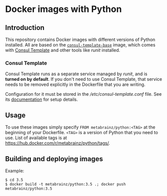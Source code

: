 # Docker images with Python

## Introduction

This repository contains Docker images with different versions of Python installed. All are based on the 
[`consul-template-base`](https://hub.docker.com/r/metabrainz/consul-template-base/) image, which comes with
[Consul Template](https://github.com/hashicorp/consul-template) and other tools like *runit* installed.

### Consul Template

Consul Template runs as a separate service managed by *runit*, and is **turned on by default**. If you don't
need to use Consul Template, that service needs to be removed explicitly in the Dockerfile that you are
writing.

Configuration for it must be stored in the */etc/consul-template.conf* file. See its
[documentation](ttps://github.com/hashicorp/consul-template) for setup details.

## Usage

To use these images simply specify `FROM metabrainz/python:<TAG>` at the beginning of your Dockerfile.
`<TAG>` is a version of Python that you need to use. List of available tags is at https://hub.docker.com/r/metabrainz/python/tags/.

## Building and deploying images

Example:

    $ cd 3.5
    $ docker build -t metabrainz/python:3.5 .; docker push metabrainz/python:3.5
